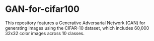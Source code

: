 # GAN-for-cifar100
This repository features a Generative Adversarial Network (GAN) for generating images using the CIFAR-10 dataset, which includes 60,000 32x32 color images across 10 classes. 
